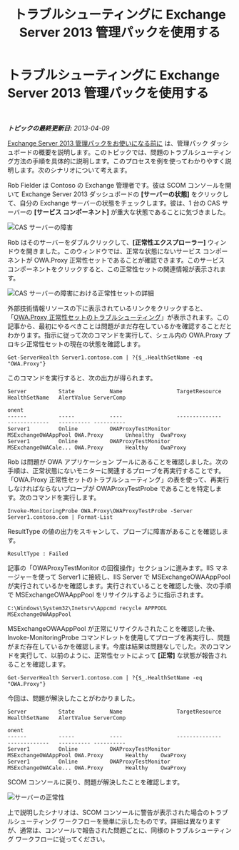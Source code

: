 ﻿---
title: トラブルシューティングに Exchange Server 2013 管理パックを使用する
TOCTitle: トラブルシューティングに Exchange Server 2013 管理パックを使用する
ms:assetid: c9672dad-1e67-4f07-bad9-539a67f2ac70
ms:mtpsurl: https://technet.microsoft.com/ja-jp/library/Dn195913(v=EXCHG.150)
ms:contentKeyID: 53181897
ms.author: dstrome
ms.date: 04/03/2015
mtps_version: v=EXCHG.150
ms.translationtype: HT
---

# トラブルシューティングに Exchange Server 2013 管理パックを使用する

 

_**トピックの最終更新日:** 2013-04-09_

[Exchange Server 2013 管理パックをお使いになる前に](getting-started-with-exchange-server-2013-management-pack.md) は、管理パック ダッシュボードの概要を説明します。このトピックでは、問題のトラブルシューティング方法の手順を具体的に説明します。このプロセスを例を使ってわかりやすく説明します。次のシナリオについて考えます。

Rob Fielder は Contoso の Exchange 管理者です。彼は SCOM コンソールを開いて Exchange Server 2013 ダッシュボードの **\[サーバーの状態\]** をクリックして、自分の Exchange サーバーの状態をチェックします。彼は、1 台の CAS サーバーの **\[サービス コンポーネント\]** が重大な状態であることに気づきました。

![CAS サーバーの障害](images/Dn195913.32a265d9-68e0-4d8c-9f83-1d10cdda1f84(EXCHG.150).png "CAS サーバーの障害")

Rob はそのサーバーをダブルクリックして、**\[正常性エクスプローラー\]** ウィンドウを開きました。このウィンドウでは、正常な状態にないサービス コンポーネントが OWA.Proxy 正常性セットであることが確認できます。このサービス コンポーネントをクリックすると、この正常性セットの関連情報が表示されます。

![CAS サーバーの障害における正常性セットの詳細](images/Dn195913.8e4d05a6-9128-40d8-b262-e60e9affc973(EXCHG.150).png "CAS サーバーの障害における正常性セットの詳細")

外部技術情報リソースの下に表示されているリンクをクリックすると、「[OWA.Proxy 正常性セットのトラブルシューティング](https://technet.microsoft.com/ja-jp/library/jj737712\(v=exchg.150\))」が表示されます。この記事から、最初にやるべきことは問題がまだ存在しているかを確認することだとわかります。指示に従って次のコマンドを実行して、シェル内の OWA.Proxy プロキシ正常性セットの現在の状態を確認します。

    Get-ServerHealth Server1.contoso.com | ?{$_.HealthSetName -eq "OWA.Proxy"}

このコマンドを実行すると、次の出力が得られます。

    Server          State           Name                 TargetResource       HealthSetName   AlertValue ServerComp
                                                                                                         onent
    ------          -----           ----                 --------------       -------------   ---------- ----------
    Server1         Online          OWAProxyTestMonitor  MSExchangeOWAAppPool OWA.Proxy       Unhealthy  OwaProxy
    Server1         Online          OWAProxyTestMonitor  MSExchangeOWACale... OWA.Proxy       Healthy    OwaProxy

Rob は問題が OWA アプリケーション プールにあることを確認しました。次の手順は、正常状態にないモニターに関連するプローブを再実行することです。「OWA.Proxy 正常性セットのトラブルシューティング」の表を使って、再実行しなければならないプローブが OWAProxyTestProbe であることを特定します。次のコマンドを実行します。

    Invoke-MonitoringProbe OWA.Proxy\OWAProxyTestProbe -Server Server1.contoso.com | Format-List

ResultType の値の出力をスキャンして、プローブに障害があることを確認します。

    ResultType : Failed

記事の「OWAProxyTestMonitor の回復操作」セクションに進みます。IIS マネージャーを使って Server1 に接続し、IIS Server で MSExchangeOWAAppPool が実行されているかを確認します。実行されていることを確認した後、次の手順で MSExchangeOWAAppPool をリサイクルするように指示されます。

    C:\Windows\System32\Inetsrv\Appcmd recycle APPPOOL MSExchangeOWAAppPool

MSExchangeOWAAppPool が正常にリサイクルされたことを確認した後、Invoke-MonitoringProbe コマンドレットを使用してプローブを再実行し、問題がまだ存在しているかを確認します。今度は結果は問題なしでした。次のコマンドを実行して、以前のように、正常性セットによって **\[正常\]** な状態が報告されることを確認します。

    Get-ServerHealth Server1.contoso.com | ?{$_.HealthSetName -eq "OWA.Proxy"}

今回は、問題が解決したことがわかりました。

    Server          State           Name                 TargetResource       HealthSetName   AlertValue ServerComp
                                                                                                         onent
    ------          -----           ----                 --------------       -------------   ---------- ----------
    Server1         Online          OWAProxyTestMonitor  MSExchangeOWAAppPool OWA.Proxy       Healthy    OwaProxy
    Server1         Online          OWAProxyTestMonitor  MSExchangeOWACale... OWA.Proxy       Healthy    OwaProxy

SCOM コンソールに戻り、問題が解決したことを確認します。

![サーバーの正常性](images/Dn195908.c863be83-fc4b-4daf-a18b-27b1aae15b1d(EXCHG.150).png "サーバーの正常性")

上で説明したシナリオは、SCOM コンソールに警告が表示された場合のトラブルシューティング ワークフローを簡単に示したものです。詳細は異なりますが、通常は、コンソールで報告された問題ごとに、同様のトラブルシューティング ワークフローに従ってください。

